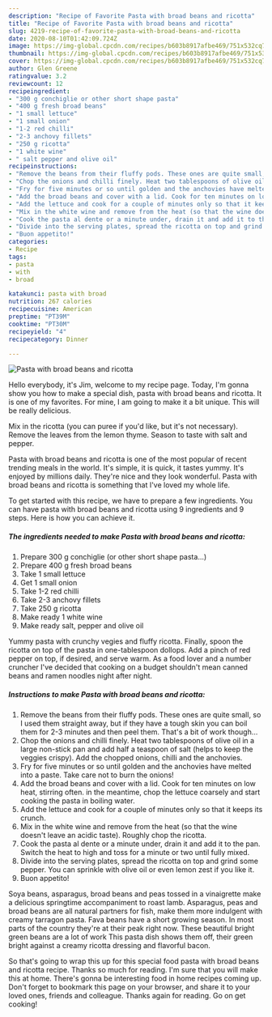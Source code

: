 ```yaml
---
description: "Recipe of Favorite Pasta with broad beans and ricotta"
title: "Recipe of Favorite Pasta with broad beans and ricotta"
slug: 4219-recipe-of-favorite-pasta-with-broad-beans-and-ricotta
date: 2020-08-10T01:42:09.724Z
image: https://img-global.cpcdn.com/recipes/b603b8917afbe469/751x532cq70/pasta-with-broad-beans-and-ricotta-recipe-main-photo.jpg
thumbnail: https://img-global.cpcdn.com/recipes/b603b8917afbe469/751x532cq70/pasta-with-broad-beans-and-ricotta-recipe-main-photo.jpg
cover: https://img-global.cpcdn.com/recipes/b603b8917afbe469/751x532cq70/pasta-with-broad-beans-and-ricotta-recipe-main-photo.jpg
author: Glen Greene
ratingvalue: 3.2
reviewcount: 12
recipeingredient:
- "300 g conchiglie or other short shape pasta"
- "400 g fresh broad beans"
- "1 small lettuce"
- "1 small onion"
- "1-2 red chilli"
- "2-3 anchovy fillets"
- "250 g ricotta"
- "1 white wine"
- " salt pepper and olive oil"
recipeinstructions:
- "Remove the beans from their fluffy pods. These ones are quite small, so I used them straight away, but if they have a tough skin you can boil them for 2-3 minutes and then peel them. That&#39;s a bit of work though..."
- "Chop the onions and chilli finely. Heat two tablespoons of olive oil in a large non-stick pan and add half a teaspoon of salt (helps to keep the veggies crispy). Add the chopped onions, chilli and the anchovies."
- "Fry for five minutes or so until golden and the anchovies have melted into a paste. Take care not to burn the onions!"
- "Add the broad beans and cover with a lid. Cook for ten minutes on low heat, stirring often. in the meantime, chop the lettuce coarsely and start cooking the pasta in boiling water."
- "Add the lettuce and cook for a couple of minutes only so that it keeps its crunch."
- "Mix in the white wine and remove from the heat (so that the wine doesn&#39;t leave an acidic taste). Roughly chop the ricotta."
- "Cook the pasta al dente or a minute under, drain it and add it to the pan. Switch the heat to high and toss for a minute or two until fully mixed."
- "Divide into the serving plates, spread the ricotta on top and grind some pepper. You can sprinkle with olive oil or even lemon zest if you like it."
- "Buon appetito!"
categories:
- Recipe
tags:
- pasta
- with
- broad

katakunci: pasta with broad 
nutrition: 267 calories
recipecuisine: American
preptime: "PT39M"
cooktime: "PT30M"
recipeyield: "4"
recipecategory: Dinner

---
```



![Pasta with broad beans and ricotta](https://img-global.cpcdn.com/recipes/b603b8917afbe469/751x532cq70/pasta-with-broad-beans-and-ricotta-recipe-main-photo.jpg)

Hello everybody, it's Jim, welcome to my recipe page. Today, I'm gonna show you how to make a special dish, pasta with broad beans and ricotta. It is one of my favorites. For mine, I am going to make it a bit unique. This will be really delicious.

Mix in the ricotta (you can puree if you&#39;d like, but it&#39;s not necessary). Remove the leaves from the lemon thyme. Season to taste with salt and pepper.

Pasta with broad beans and ricotta is one of the most popular of recent trending meals in the world. It's simple, it is quick, it tastes yummy. It's enjoyed by millions daily. They're nice and they look wonderful. Pasta with broad beans and ricotta is something that I've loved my whole life.


To get started with this recipe, we have to prepare a few ingredients. You can have pasta with broad beans and ricotta using 9 ingredients and 9 steps. Here is how you can achieve it.

<!--inarticleads1-->

##### The ingredients needed to make Pasta with broad beans and ricotta:

1. Prepare 300 g conchiglie (or other short shape pasta...)
1. Prepare 400 g fresh broad beans
1. Take 1 small lettuce
1. Get 1 small onion
1. Take 1-2 red chilli
1. Take 2-3 anchovy fillets
1. Take 250 g ricotta
1. Make ready 1 white wine
1. Make ready  salt, pepper and olive oil


Yummy pasta with crunchy vegies and fluffy ricotta. Finally, spoon the ricotta on top of the pasta in one-tablespoon dollops. Add a pinch of red pepper on top, if desired, and serve warm. As a food lover and a number cruncher I&#39;ve decided that cooking on a budget shouldn&#39;t mean canned beans and ramen noodles night after night. 

<!--inarticleads2-->

##### Instructions to make Pasta with broad beans and ricotta:

1. Remove the beans from their fluffy pods. These ones are quite small, so I used them straight away, but if they have a tough skin you can boil them for 2-3 minutes and then peel them. That&#39;s a bit of work though...
1. Chop the onions and chilli finely. Heat two tablespoons of olive oil in a large non-stick pan and add half a teaspoon of salt (helps to keep the veggies crispy). Add the chopped onions, chilli and the anchovies.
1. Fry for five minutes or so until golden and the anchovies have melted into a paste. Take care not to burn the onions!
1. Add the broad beans and cover with a lid. Cook for ten minutes on low heat, stirring often. in the meantime, chop the lettuce coarsely and start cooking the pasta in boiling water.
1. Add the lettuce and cook for a couple of minutes only so that it keeps its crunch.
1. Mix in the white wine and remove from the heat (so that the wine doesn&#39;t leave an acidic taste). Roughly chop the ricotta.
1. Cook the pasta al dente or a minute under, drain it and add it to the pan. Switch the heat to high and toss for a minute or two until fully mixed.
1. Divide into the serving plates, spread the ricotta on top and grind some pepper. You can sprinkle with olive oil or even lemon zest if you like it.
1. Buon appetito!


Soya beans, asparagus, broad beans and peas tossed in a vinaigrette make a delicious springtime accompaniment to roast lamb. Asparagus, peas and broad beans are all natural partners for fish, make them more indulgent with creamy tarragon pasta. Fava beans have a short growing season. In most parts of the country they&#39;re at their peak right now. These beautiful bright green beans are a lot of work This pasta dish shows them off, their green bright against a creamy ricotta dressing and flavorful bacon. 

So that's going to wrap this up for this special food pasta with broad beans and ricotta recipe. Thanks so much for reading. I'm sure that you will make this at home. There's gonna be interesting food in home recipes coming up. Don't forget to bookmark this page on your browser, and share it to your loved ones, friends and colleague. Thanks again for reading. Go on get cooking!
